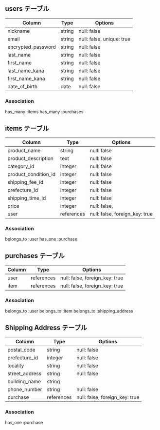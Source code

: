 ## users テーブル
| Column             | Type   | Options                   |
| ------------------ | ------ | ------------------------- |
| nickname           | string | null: false               |
| email              | string | null: false, unique: true |
| encrypted_password | string | null: false               |
| last_name          | string | null: false               |
| first_name         | string | null: false               |
| last_name_kana     | string | null: false               |
| first_name_kana    | string | null: false               |
| date_of_birth      | date   | null: false               |

### Association
has_many :items
has_many :purchases

## items テーブル
| Column               | Type              | Options                        |
| -------------------- | ----------------- | ------------------------------ |
| product_name         | string            | null: false                    |
| product_description  | text              | null: false                    |
| category_id          | integer           | null: false                    |
| product_condition_id | integer           | null: false                    |
| shipping_fee_id      | integer           | null: false                    |
| prefecture_id        | integer           | null: false                    |
| shipping_time_id     | integer           | null: false                    |
| price                | integer           | null: false,                   |
| user                 | references        | null: false, foreign_key: true |

### Association
belongs_to :user
has_one :purchase

## purchases テーブル
| Column              | Type              | Options                        |
| ------------------- | ----------------- | ------------------------------ |
| user                | references        | null: false, foreign_key: true |
| item                | references        | null: false, foreign_key: true |

### Association
belongs_to :user
belongs_to :item
belongs_to :shipping_address

## Shipping Address テーブル
| Column              | Type       | Options                        |
| ------------------- | ---------- | ------------------------------ |
| postal_code         | string     | null: false                    |
| prefecture_id       | integer    | null: false                    |
| locality            | string     | null: false                    |
| street_address      | string     | null: false                    |
| building_name       | string     |                                |
| phone_number        | string     | null: false                    |
| purchase            | references | null: false, foreign_key: true |

### Association
has_one :purchase